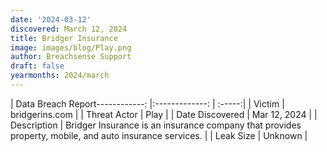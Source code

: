 ```yaml
---
date: '2024-03-12'
discovered: March 12, 2024
title: Bridger Insurance
image: images/blog/Play.png
author: Breachsense Support
draft: false
yearmonths: 2024/march
---
```


| Data Breach Report------------:     |:-------------:    | :-----:|
| Victim      | bridgerins.com      | 
| Threat Actor      | Play      | 
| Date Discovered      | Mar 12, 2024      | 
| Description      | Bridger Insurance is an insurance company that provides property, mobile, and auto insurance services.      | 
| Leak Size      | Unknown      | 

